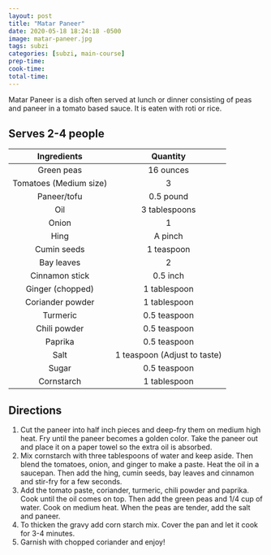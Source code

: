 ```yaml
---
layout: post
title: "Matar Paneer"
date: 2020-05-18 18:24:18 -0500
image: matar-paneer.jpg
tags: subzi
categories: [subzi, main-course]
prep-time:
cook-time:
total-time:
---
```


Matar Paneer is a dish often served at lunch or dinner consisting of peas and paneer in a tomato based sauce. It is eaten with roti or rice.


## Serves 2-4 people

|       Ingredients      |           Quantity           |
|:----------------------:|:----------------------------:|
|       Green peas       |           16 ounces          |
| Tomatoes (Medium size) |               3              |
|       Paneer/tofu      |           0.5 pound          |
|           Oil          |         3 tablespoons        |
|          Onion         |               1              |
|          Hing          |            A pinch           |
|       Cumin seeds      |          1 teaspoon          |
|       Bay leaves       |               2              |
|     Cinnamon stick     |           0.5 inch           |
|    Ginger (chopped)    |         1 tablespoon         |
|    Coriander powder    |         1 tablespoon         |
|        Turmeric        |         0.5 teaspoon         |
|      Chili powder      |         0.5 teaspoon         |
|         Paprika        |         0.5 teaspoon         |
|          Salt          | 1 teaspoon (Adjust to taste) |
|          Sugar         |         0.5 teaspoon         |
|       Cornstarch       |         1 tablespoon         |

## Directions

1.	Cut the paneer into half inch pieces and deep-fry them on medium high heat. Fry until the paneer becomes a golden color. Take the paneer out and place it on a paper towel so the extra oil is absorbed.
2.	Mix cornstarch with three tablespoons of water and keep aside. Then blend the tomatoes, onion, and ginger to make a paste. Heat the oil in a saucepan.  Then add the hing, cumin seeds, bay leaves and cinnamon and stir-fry for a few seconds.
3.	Add the tomato paste, coriander, turmeric, chili powder and paprika. Cook until the oil comes on top. Then add the green peas and 1/4 cup of water. Cook on medium heat. When the peas are tender, add the salt and paneer.
4.	To thicken the gravy add corn starch mix. Cover the pan and let it cook for 3-4 minutes.
5.	Garnish with chopped coriander and enjoy!
